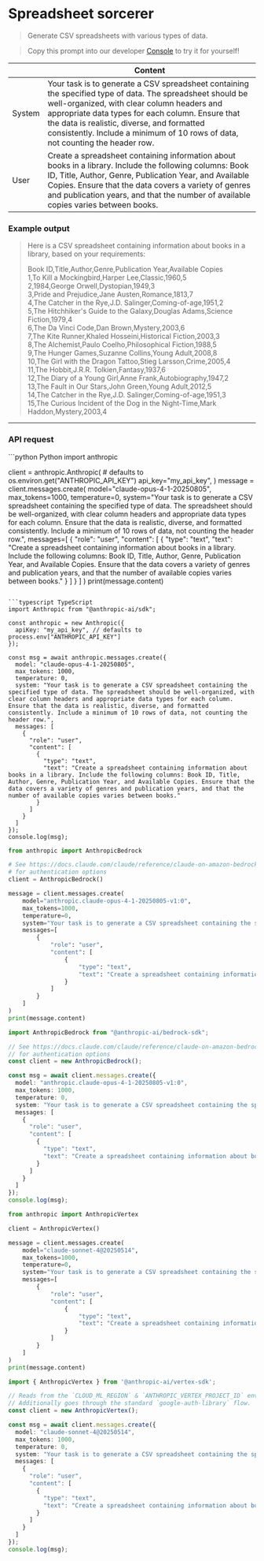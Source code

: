 # Spreadsheet sorcerer

> Generate CSV spreadsheets with various types of data.

> Copy this prompt into our developer [Console](https://console.anthropic.com/dashboard) to try it for yourself!

|        | Content                                                                                                                                                                                                                                                                                                                                      |
| ------ | -------------------------------------------------------------------------------------------------------------------------------------------------------------------------------------------------------------------------------------------------------------------------------------------------------------------------------------------- |
| System | Your task is to generate a CSV spreadsheet containing the specified type of data. The spreadsheet should be well-organized, with clear column headers and appropriate data types for each column. Ensure that the data is realistic, diverse, and formatted consistently. Include a minimum of 10 rows of data, not counting the header row. |
| User   | Create a spreadsheet containing information about books in a library. Include the following columns: Book ID, Title, Author, Genre, Publication Year, and Available Copies. Ensure that the data covers a variety of genres and publication years, and that the number of available copies varies between books.                             |

### Example output

> Here is a CSV spreadsheet containing information about books in a library, based on your requirements:
>
> Book ID,Title,Author,Genre,Publication Year,Available Copies\
> 1,To Kill a Mockingbird,Harper Lee,Classic,1960,5\
> 2,1984,George Orwell,Dystopian,1949,3\
> 3,Pride and Prejudice,Jane Austen,Romance,1813,7\
> 4,The Catcher in the Rye,J.D. Salinger,Coming-of-age,1951,2\
> 5,The Hitchhiker's Guide to the Galaxy,Douglas Adams,Science Fiction,1979,4\
> 6,The Da Vinci Code,Dan Brown,Mystery,2003,6\
> 7,The Kite Runner,Khaled Hosseini,Historical Fiction,2003,3\
> 8,The Alchemist,Paulo Coelho,Philosophical Fiction,1988,5\
> 9,The Hunger Games,Suzanne Collins,Young Adult,2008,8\
> 10,The Girl with the Dragon Tattoo,Stieg Larsson,Crime,2005,4\
> 11,The Hobbit,J.R.R. Tolkien,Fantasy,1937,6\
> 12,The Diary of a Young Girl,Anne Frank,Autobiography,1947,2\
> 13,The Fault in Our Stars,John Green,Young Adult,2012,5\
> 14,The Catcher in the Rye,J.D. Salinger,Coming-of-age,1951,3\
> 15,The Curious Incident of the Dog in the Night-Time,Mark Haddon,Mystery,2003,4

***

### API request

<CodeGroup>
  ```python Python
  import anthropic

  client = anthropic.Anthropic(
      # defaults to os.environ.get("ANTHROPIC_API_KEY")
      api_key="my_api_key",
  )
  message = client.messages.create(
      model="claude-opus-4-1-20250805",
      max_tokens=1000,
      temperature=0,
      system="Your task is to generate a CSV spreadsheet containing the specified type of data. The spreadsheet should be well-organized, with clear column headers and appropriate data types for each column. Ensure that the data is realistic, diverse, and formatted consistently. Include a minimum of 10 rows of data, not counting the header row.",
      messages=[
          {
              "role": "user",
              "content": [
                  {
                      "type": "text",
                      "text": "Create a spreadsheet containing information about books in a library. Include the following columns: Book ID, Title, Author, Genre, Publication Year, and Available Copies. Ensure that the data covers a variety of genres and publication years, and that the number of available copies varies between books."
                  }
              ]
          }
      ]
  )
  print(message.content)

  ```

  ```typescript TypeScript
  import Anthropic from "@anthropic-ai/sdk";

  const anthropic = new Anthropic({
    apiKey: "my_api_key", // defaults to process.env["ANTHROPIC_API_KEY"]
  });

  const msg = await anthropic.messages.create({
    model: "claude-opus-4-1-20250805",
    max_tokens: 1000,
    temperature: 0,
    system: "Your task is to generate a CSV spreadsheet containing the specified type of data. The spreadsheet should be well-organized, with clear column headers and appropriate data types for each column. Ensure that the data is realistic, diverse, and formatted consistently. Include a minimum of 10 rows of data, not counting the header row.",
    messages: [
      {
        "role": "user",
        "content": [
          {
            "type": "text",
            "text": "Create a spreadsheet containing information about books in a library. Include the following columns: Book ID, Title, Author, Genre, Publication Year, and Available Copies. Ensure that the data covers a variety of genres and publication years, and that the number of available copies varies between books."
          }
        ]
      }
    ]
  });
  console.log(msg);

  ```

  ```python AWS Bedrock Python
  from anthropic import AnthropicBedrock

  # See https://docs.claude.com/claude/reference/claude-on-amazon-bedrock
  # for authentication options
  client = AnthropicBedrock()

  message = client.messages.create(
      model="anthropic.claude-opus-4-1-20250805-v1:0",
      max_tokens=1000,
      temperature=0,
      system="Your task is to generate a CSV spreadsheet containing the specified type of data. The spreadsheet should be well-organized, with clear column headers and appropriate data types for each column. Ensure that the data is realistic, diverse, and formatted consistently. Include a minimum of 10 rows of data, not counting the header row.",
      messages=[
          {
              "role": "user",
              "content": [
                  {
                      "type": "text",
                      "text": "Create a spreadsheet containing information about books in a library. Include the following columns: Book ID, Title, Author, Genre, Publication Year, and Available Copies. Ensure that the data covers a variety of genres and publication years, and that the number of available copies varies between books."
                  }
              ]
          }
      ]
  )
  print(message.content)

  ```

  ```typescript AWS Bedrock TypeScript
  import AnthropicBedrock from "@anthropic-ai/bedrock-sdk";

  // See https://docs.claude.com/claude/reference/claude-on-amazon-bedrock
  // for authentication options
  const client = new AnthropicBedrock();

  const msg = await client.messages.create({
    model: "anthropic.claude-opus-4-1-20250805-v1:0",
    max_tokens: 1000,
    temperature: 0,
    system: "Your task is to generate a CSV spreadsheet containing the specified type of data. The spreadsheet should be well-organized, with clear column headers and appropriate data types for each column. Ensure that the data is realistic, diverse, and formatted consistently. Include a minimum of 10 rows of data, not counting the header row.",
    messages: [
      {
        "role": "user",
        "content": [
          {
            "type": "text",
            "text": "Create a spreadsheet containing information about books in a library. Include the following columns: Book ID, Title, Author, Genre, Publication Year, and Available Copies. Ensure that the data covers a variety of genres and publication years, and that the number of available copies varies between books."
          }
        ]
      }
    ]
  });
  console.log(msg);

  ```

  ```python Vertex AI Python
  from anthropic import AnthropicVertex

  client = AnthropicVertex()

  message = client.messages.create(
      model="claude-sonnet-4@20250514",
      max_tokens=1000,
      temperature=0,
      system="Your task is to generate a CSV spreadsheet containing the specified type of data. The spreadsheet should be well-organized, with clear column headers and appropriate data types for each column. Ensure that the data is realistic, diverse, and formatted consistently. Include a minimum of 10 rows of data, not counting the header row.",
      messages=[
          {
              "role": "user",
              "content": [
                  {
                      "type": "text",
                      "text": "Create a spreadsheet containing information about books in a library. Include the following columns: Book ID, Title, Author, Genre, Publication Year, and Available Copies. Ensure that the data covers a variety of genres and publication years, and that the number of available copies varies between books."
                  }
              ]
          }
      ]
  )
  print(message.content)

  ```

  ```typescript Vertex AI TypeScript
  import { AnthropicVertex } from '@anthropic-ai/vertex-sdk';

  // Reads from the `CLOUD_ML_REGION` & `ANTHROPIC_VERTEX_PROJECT_ID` environment variables.
  // Additionally goes through the standard `google-auth-library` flow.
  const client = new AnthropicVertex();

  const msg = await client.messages.create({
    model: "claude-sonnet-4@20250514",
    max_tokens: 1000,
    temperature: 0,
    system: "Your task is to generate a CSV spreadsheet containing the specified type of data. The spreadsheet should be well-organized, with clear column headers and appropriate data types for each column. Ensure that the data is realistic, diverse, and formatted consistently. Include a minimum of 10 rows of data, not counting the header row.",
    messages: [
      {
        "role": "user",
        "content": [
          {
            "type": "text",
            "text": "Create a spreadsheet containing information about books in a library. Include the following columns: Book ID, Title, Author, Genre, Publication Year, and Available Copies. Ensure that the data covers a variety of genres and publication years, and that the number of available copies varies between books."
          }
        ]
      }
    ]
  });
  console.log(msg);

  ```
</CodeGroup>
